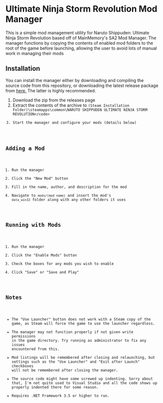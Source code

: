 Ultimate Ninja Storm Revolution Mod Manager
================

This is a simple mod management utility for Naruto Shippuden: Ultimate Ninja Storm Revolution based off of MainMemory's SA2 Mod Manager. The manager functions by copying the contents of enabled mod folders to the root of the game before launching, allowing the user to avoid lots of manual work in managing their mods

Installation
------------

You can install the manager either by downloading and compiling the source code from this repository, or downloading the latest release package from [here.](https://github.com/wolfy852/unsr-mod-manager/releases) The latter is highly recommended.

1. Download the zip from the releases page
2. Extract the contents of the archive to <code>(Steam Installation Folder)\steamapps\common\NARUTO SHIPPUDEN ULTIMATE NINJA STORM REVOLUTION\</code>
3. Start the manager and configure your mods (details below)

Adding a Mod
------------

1. Run the manager
2. Click the "New Mod" button
3. Fill in the name, author, and description for the mod
4. Navigate to <code>mods/(mod name)</code> and insert the mod's <code>data_win32</code> folder along with any other folders it uses

Running with Mods
-----------------

1. Run the manager
2. Click the "Enable Mods" button
3. Check the boxes for any mods you wish to enable
4. Click "Save" or "Save and Play"

Notes
-----

- The "Use Launcher" button does not work with a Steam copy of the game, as Steam will force the game to use the launcher regardless.
- The manager may not function properly if not given write permissions in the game directory. Try running as administrator to fix any issues encountered from this.
- Mod listings will be remembered after closing and relaunching, but settings such as the "Use Launcher" and "Exit after Launch" checkboxes will not be remembered after closing the manager.
- The source code might have some screwed up indenting. Sorry about that, I'm not quite used to Visual Studio and all the code shows up properly indented there for some reason.
- Requires .NET Framework 3.5 or higher to run.
